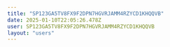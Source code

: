 ```yaml
---
title: "SP123GA5TV8FX9F2DPN7HGVRJAMM4RZYCD1KHQQVB"
date: 2025-01-10T22:05:26.478Z
user: SP123GA5TV8FX9F2DPN7HGVRJAMM4RZYCD1KHQQVB
layout: "users"
---
```

    